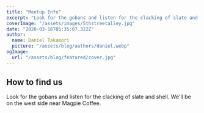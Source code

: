 ```yaml
---
title: "Meetup Info"
excerpt: "Look for the gobans and listen for the clacking of slate and shell. We'll be on the west side near Magpie Coffee."
coverImage: "/assets/images/5thstreetalley.jpg"
date: "2020-03-16T05:35:07.322Z"
author:
  name: Daniel Takamori
  picture: "/assets/blog/authors/daniel.webp"
ogImage:
  url: "/assets/blog/featured/cover.jpg"
---
```


## How to find us

Look for the gobans and listen for the clacking of slate and shell. We'll be on the west side near Magpie Coffee.
